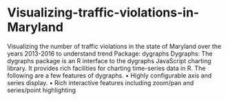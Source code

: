 # Visualizing-traffic-violations-in-Maryland
Visualizing the number of traffic violations in the state of Maryland over the years 2013-2016 to understand trend
Package: dygraphs
Dygraphs: The dygraphs package is an R interface to the dygraphs JavaScript charting library. It provides rich facilities for charting time-series data in R. The following are a few features of dygraphs.
•	Highly configurable axis and series display.
•	Rich interactive features including zoom/pan and series/point highlighting

